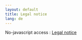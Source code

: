 ```yaml
---
layout: default
title: Legal notice
lang: de
---
```


<div id="legal-holder">
  <!-- Fallback for no-JS visitors -->
  <noscript>
    <p>No-javascript access : <a href="{{ site.url_legal }}">Legal notice</a></p>
  </noscript>

  <!-- Frame starts empty -->
  <iframe id="legalFrame" loading="lazy" style="width:100%; height:110vh; border:none;"></iframe>
</div>

<script>
document.addEventListener("DOMContentLoaded", () => {
  const delay = 1000 + Math.random() * 500;          // 1-1.5 s
  setTimeout(() => {
    document.getElementById("legalFrame").src = "{{ site.url_legal }}";
  }, delay);
});
</script>

---

JavaScript is required to display the full legal notice.
